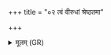 +++
title = "०२ त्वं वीरुधां श्रेष्ठतमा"

+++
<details><summary>मूलम् (GR)</summary>

त्वं वीरुधां श्रेष्ठतमा-  
-अभिश्रुतास्य् ओषधे ।  
सामुम् अद्य पूरुषं  
क्लीबम् ओपशिनं कृधि ॥
</details>